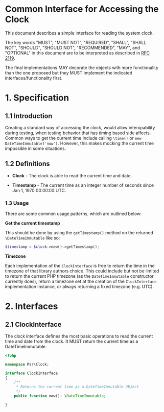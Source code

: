 Common Interface for Accessing the Clock
========================================

This document describes a simple interface for reading the system clock.

The key words "MUST", "MUST NOT", "REQUIRED", "SHALL", "SHALL NOT", "SHOULD",
"SHOULD NOT", "RECOMMENDED", "MAY", and "OPTIONAL" in this document are to be
interpreted as described in [RFC 2119][].

The final implementations MAY decorate the objects with more
functionality than the one proposed but they MUST implement the indicated
interfaces/functionality first.

[RFC 2119]: http://tools.ietf.org/html/rfc2119

# 1. Specification

## 1.1 Introduction

Creating a standard way of accessing the clock, would allow interopability
during testing, when testing behavior that has timing based side affects.
Common ways to get the current time include calling `\time()` or 
`new DateTimeImmutable('now')`. However, this makes mocking the current time
impossible in some situations.

## 1.2 Definitions

* **Clock** - The clock is able to read the current time and date.

* **Timestamp** - The current time as an integer number of seconds since
Jan 1, 1970 00:00:00 UTC.

### 1.3 Usage

There are some common usage patterns, which are outlined below:

**Get the current timestamp**

This should be done by using the `getTimestamp()` method on the returned `\DateTimeImmutable` like so:
```php
$timestamp = $clock->now()->getTimestamp();
```

**Timezone**

Each implementation of the `ClockInterface` is free to return the time in the 
timezone of that library authors choice. This could include but not be limited 
to return the current PHP timezone (as the `DateTimeImmutable` constructor currently
does), return a timezone set at the creation of the `ClockInterface` implementation
instance, or always returning a fixed timezone (e.g. UTC).

# 2. Interfaces

## 2.1 ClockInterface

The clock interface defines the most basic operations to read the current time and date from the clock. 
It MUST return the current time as a DateTimeImmutable.

~~~php
<?php

namespace Psr\Clock;

interface ClockInterface
{
    /**
     * Returns the current time as a DateTimeImmutable Object
     */
    public function now(): \DateTimeImmutable;

}
~~~

